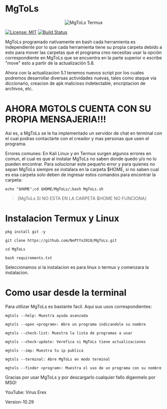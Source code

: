 # MgToLs

<center>
<img src="https://xbzsfz6z5afc8ux1oyxqmq-on.drv.tw/banner.png" alt="MgToLs Termux"/>
</center>

[![License: MIT](https://img.shields.io/badge/License-MIT-green.svg)](https://opensource.org/licenses/MIT) [![Build Status](https://circleci.com/gh/unlock-protocol/unlock.svg?style=svg)](https://circleci.com/gh/unlock-protocol/unlock)

MgToLs programado nativamente en bash cada herramienta es independiente
por lo que cada herramienta tiene su propia carpeta debido a esto para mover
las carpetas que el programa creo necesitas usar la opción 
correspondiente en MgToLs que se encuentra en la parte superior o escribe "move" 
esto a partir de la actualización 5.8.

Ahora con la actualizacion 5.1 tenemos nuevos script por los cuales podremos
desarrollar diversas actividades nuevas, tales como ataque via diccionario, creacion de
apk malicioso indetectable, encriptacion de archivos, etc.

# AHORA MGTOLS CUENTA CON SU PROPIA MENSAJERIA!!!

Asi es, a MgToLs se le ha implementado un servidor de chat en terminal con el
cual podras contactarte con el creador y mas personas que usen el programa.

Errores comunes: En Kali Linux y en Termux surgen algunos errores en comun, el cual es
que al instalar MgToLs no saben donde quedo y/o no lo pueden encontrar. Para solucionar este
pequeño error y para quienes no sepan MgToLs siempre se instalara en la carpeta $HOME, si no
saben cual es esa carpeta solo deben de ingresar estos comandos para encontrar la carpeta:
```
echo "$HOME";cd $HOME/MgToLs/;bash MgToLs.sh
```


> [MgToLs SI NO ESTA EN LA CARPETA $HOME NO FUNCIONA]


# Instalacion Termux y Linux
```
pkg install git -y

git clone https://github.com/NePtYx2018/MgToLs.git

cd MgToLs

bash requirements.txt
```
Seleccionamos si la instalacion es para linux o termux y comenzara la instalacion.

# Como usar desde la terminal

Para utilizar MgToLs es bastante facil. Aqui sus usos correspondientes:

```
mgtols --help: Muestra ayuda avanzada

mgtols --open <program>: Abre un programa indicandole su nombre

mgtols --check-list: Muestra la lista de programas a usar

mgtols --check-update: Verefica si MgToLs tiene actualizaciones

mgtols --imp: Muestra tu ip publica

mgtols --terminal: Abre MgToLs en modo terminal

mgtols --finder <program>: Muestra el uso de un programa con su nombre
```
Gracias por usar MgToLs y por descargarlo cualquier fallo diganmelo por MSG!

YouTube: Virus Erex

Version-10.29
